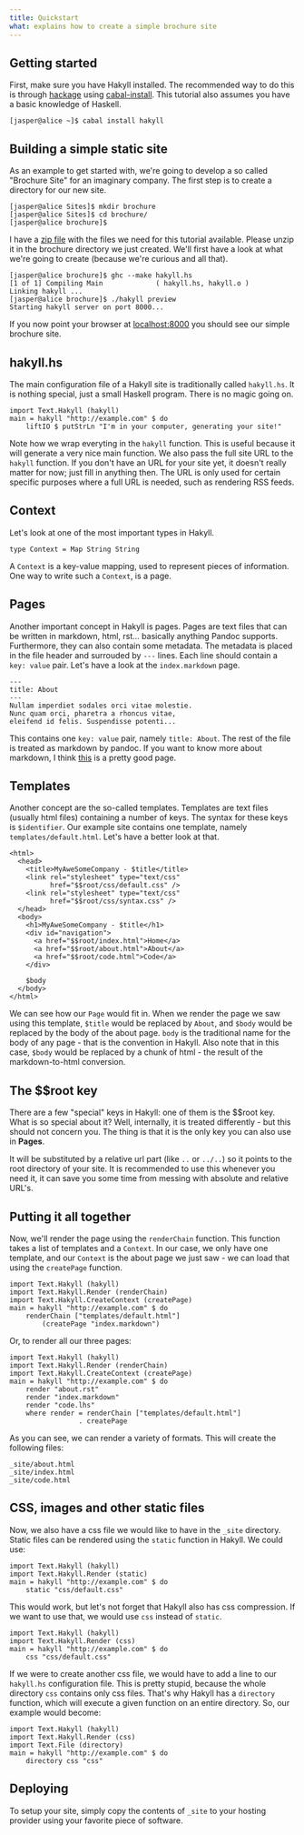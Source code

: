 ```yaml
---
title: Quickstart
what: explains how to create a simple brochure site
---
```


## Getting started

First, make sure you have Hakyll installed. The recommended way to do this is
through [hackage] using [cabal-install]. This tutorial also assumes you have a
basic knowledge of Haskell.

[hackage]: http://hackage.haskell.org/
[cabal-install]: http://www.haskell.org/haskellwiki/Cabal-Install

~~~~~
[jasper@alice ~]$ cabal install hakyll
~~~~~

## Building a simple static site

As an example to get started with, we're going to develop a so called
"Brochure Site" for an imaginary company. The first step is to create a
directory for our new site.

~~~~~
[jasper@alice Sites]$ mkdir brochure
[jasper@alice Sites]$ cd brochure/
[jasper@alice brochure]$
~~~~~

I have a [zip file] with the files we need for this
tutorial available. Please unzip it in the brochure directory we just created.
We'll first have a look at what we're going to create (because we're curious
and all that).

[zip file]: examples/brochure.zip

~~~~~
[jasper@alice brochure]$ ghc --make hakyll.hs 
[1 of 1] Compiling Main             ( hakyll.hs, hakyll.o )
Linking hakyll ...
[jasper@alice brochure]$ ./hakyll preview
Starting hakyll server on port 8000...
~~~~~

If you now point your browser at [localhost:8000] you should see our simple
brochure site.

[localhost:8000]: http://localhost:8000/

## hakyll.hs

The main configuration file of a Hakyll site is traditionally called
`hakyll.hs`. It is nothing special, just a small Haskell program. There is no
magic going on.

~~~~~{.haskell}
import Text.Hakyll (hakyll)
main = hakyll "http://example.com" $ do
    liftIO $ putStrLn "I'm in your computer, generating your site!"
~~~~~

Note how we wrap everyting in the `hakyll` function. This is useful because
it will generate a very nice main function. We also pass the full site URL to
the `hakyll` function. If you don't have an URL for your site yet, it doesn't
really matter for now; just fill in anything then. The URL is only used for
certain specific purposes where a full URL is needed, such as rendering RSS
feeds.

## Context

Let's look at one of the most important types in Hakyll.

~~~~~{.haskell}
type Context = Map String String
~~~~~

A `Context` is a key-value mapping, used to represent pieces of information.
One way to write such a `Context`, is a page.

## Pages

Another important concept in Hakyll is pages. Pages are text files that can be
written in markdown, html, rst... basically anything Pandoc supports.
Furthermore, they can also contain some metadata. The metadata is placed in the
file header and surrouded by `---` lines. Each line should contain a
`key: value` pair. Let's have a look at the `index.markdown` page.

    ---
    title: About
    ---
    Nullam imperdiet sodales orci vitae molestie.
    Nunc quam orci, pharetra a rhoncus vitae,
    eleifend id felis. Suspendisse potenti...

This contains one `key: value` pair, namely `title: About`. The rest of the
file is treated as markdown by pandoc. If you want to know more about
markdown, I think [this](http://daringfireball.net/projects/markdown/syntax)
is a pretty good page.

## Templates

Another concept are the so-called templates. Templates are text files (usually
html files) containing a number of keys. The syntax for these keys is
`$identifier`. Our example site contains one template, namely
`templates/default.html`. Let's have a better look at that.

~~~~~{.html}
<html>
  <head>
    <title>MyAweSomeCompany - $title</title>
    <link rel="stylesheet" type="text/css"
          href="$$root/css/default.css" />
    <link rel="stylesheet" type="text/css"
          href="$$root/css/syntax.css" />
  </head>
  <body>
    <h1>MyAweSomeCompany - $title</h1>
    <div id="navigation">
      <a href="$$root/index.html">Home</a>
      <a href="$$root/about.html">About</a>
      <a href="$$root/code.html">Code</a>
    </div>

    $body
  </body>
</html>
~~~~~

We can see how our `Page` would fit in. When we render the page we saw using
this template, `$title` would be replaced by `About`, and `$body` would be
replaced by the body of the about page. `body` is the traditional name for the
body of any page - that is the convention in Hakyll. Also note that in this
case, `$body` would be replaced by a chunk of html - the result of the
markdown-to-html conversion.

## The $$root key

There are a few "special" keys in Hakyll: one of them is the $$root key. What 
is so special about it? Well, internally, it is treated differently - but this 
should not concern you. The thing is that it is the only key you can also use 
in __Pages__.

It will be substituted by a relative url part (like `..` or `../..`) so it
points to the root directory of your site. It is recommended to use this
whenever you need it, it can save you some time from messing with absolute
and relative URL's.

## Putting it all together

Now, we'll render the page using the `renderChain` function. This function
takes a list of templates and a `Context`. In our case, we only have one
template, and our `Context` is the about page we just saw - we can load that
using the `createPage` function.

~~~~~{.haskell}
import Text.Hakyll (hakyll)
import Text.Hakyll.Render (renderChain)
import Text.Hakyll.CreateContext (createPage)
main = hakyll "http://example.com" $ do
    renderChain ["templates/default.html"]
        (createPage "index.markdown")
~~~~~

Or, to render all our three pages:

~~~~~{.haskell}
import Text.Hakyll (hakyll)
import Text.Hakyll.Render (renderChain)
import Text.Hakyll.CreateContext (createPage)
main = hakyll "http://example.com" $ do
    render "about.rst"
    render "index.markdown"
    render "code.lhs"
    where render = renderChain ["templates/default.html"]
                 . createPage
~~~~~

As you can see, we can render a variety of formats. This will create the
following files:

~~~~~
_site/about.html
_site/index.html
_site/code.html
~~~~~

## CSS, images and other static files

Now, we also have a css file we would like to have in the `_site` directory.
Static files can be rendered using the `static` function in Hakyll. We could
use:

~~~~~{.haskell}
import Text.Hakyll (hakyll)
import Text.Hakyll.Render (static)
main = hakyll "http://example.com" $ do
    static "css/default.css"
~~~~~

This would work, but let's not forget that Hakyll also has css compression. If
we want to use that, we would use `css` instead of `static`.

~~~~~{.haskell}
import Text.Hakyll (hakyll)
import Text.Hakyll.Render (css)
main = hakyll "http://example.com" $ do
    css "css/default.css"
~~~~~

If we were to create another css file, we would have to add a line to our
`hakyll.hs` configuration file. This is pretty stupid, because the whole
directory `css` contains only css files. That's why Hakyll has a `directory`
function, which will execute a given function on an entire directory. So,
our example would become:

~~~~~{.haskell}
import Text.Hakyll (hakyll)
import Text.Hakyll.Render (css)
import Text.File (directory)
main = hakyll "http://example.com" $ do
    directory css "css"
~~~~~

## Deploying

To setup your site, simply copy the contents of `_site` to your hosting provider
using your favorite piece of software.
